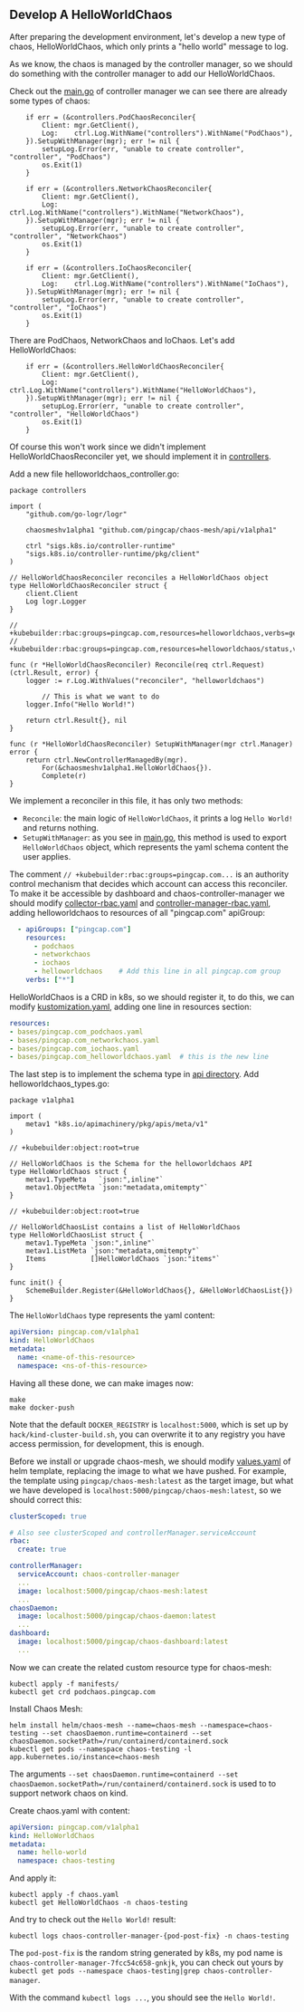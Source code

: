 ## Develop A HelloWorldChaos
After preparing the development environment, let's develop a new type of chaos, HelloWorldChaos, which only prints a "hello world" message to log.

As we know, the chaos is managed by the controller manager, so we should do something with the controller manager to add our HelloWorldChaos. 

Check out the [main.go](https://github.com/pingcap/chaos-mesh/blob/master/cmd/controller-manager/main.go#L104) of controller manager we can see there are already some types of chaos:
```golang
	if err = (&controllers.PodChaosReconciler{
		Client: mgr.GetClient(),
		Log:    ctrl.Log.WithName("controllers").WithName("PodChaos"),
	}).SetupWithManager(mgr); err != nil {
		setupLog.Error(err, "unable to create controller", "controller", "PodChaos")
		os.Exit(1)
	}

	if err = (&controllers.NetworkChaosReconciler{
		Client: mgr.GetClient(),
		Log:    ctrl.Log.WithName("controllers").WithName("NetworkChaos"),
	}).SetupWithManager(mgr); err != nil {
		setupLog.Error(err, "unable to create controller", "controller", "NetworkChaos")
		os.Exit(1)
	}

	if err = (&controllers.IoChaosReconciler{
		Client: mgr.GetClient(),
		Log:    ctrl.Log.WithName("controllers").WithName("IoChaos"),
	}).SetupWithManager(mgr); err != nil {
		setupLog.Error(err, "unable to create controller", "controller", "IoChaos")
		os.Exit(1)
	}
```
There are PodChaos, NetworkChaos and IoChaos. Let's add HelloWorldChaos:
```golang
	if err = (&controllers.HelloWorldChaosReconciler{
		Client: mgr.GetClient(),
		Log:    ctrl.Log.WithName("controllers").WithName("HelloWorldChaos"),
	}).SetupWithManager(mgr); err != nil {
		setupLog.Error(err, "unable to create controller", "controller", "HelloWorldChaos")
		os.Exit(1)
	}
```
Of course this won't work since we didn't implement HelloWorldChaosReconciler yet, we should implement it in [controllers](https://github.com/pingcap/chaos-mesh/tree/master/controllers).

Add a new file helloworldchaos_controller.go:
```golang
package controllers

import (
	"github.com/go-logr/logr"

	chaosmeshv1alpha1 "github.com/pingcap/chaos-mesh/api/v1alpha1"

	ctrl "sigs.k8s.io/controller-runtime"
	"sigs.k8s.io/controller-runtime/pkg/client"
)

// HelloWorldChaosReconciler reconciles a HelloWorldChaos object
type HelloWorldChaosReconciler struct {
	client.Client
	Log logr.Logger
}

// +kubebuilder:rbac:groups=pingcap.com,resources=helloworldchaos,verbs=get;list;watch;create;update;patch;delete
// +kubebuilder:rbac:groups=pingcap.com,resources=helloworldchaos/status,verbs=get;update;patch

func (r *HelloWorldChaosReconciler) Reconcile(req ctrl.Request) (ctrl.Result, error) {
	logger := r.Log.WithValues("reconciler", "helloworldchaos")

        // This is what we want to do
	logger.Info("Hello World!")

	return ctrl.Result{}, nil
}

func (r *HelloWorldChaosReconciler) SetupWithManager(mgr ctrl.Manager) error {
	return ctrl.NewControllerManagedBy(mgr).
		For(&chaosmeshv1alpha1.HelloWorldChaos{}).
		Complete(r)
}
```
We implement a reconciler in this file, it has only two methods:
- `Reconcile`: the main logic of `HelloWorldChaos`, it prints a log `Hello World!` and returns nothing.
- `SetupWithManager`: as you see in [main.go](https://github.com/pingcap/chaos-mesh/blob/master/cmd/controller-manager/main.go#L104), this method is used to export `HelloWorldChaos` object, which represents the yaml schema content the user applies.

The comment `// +kubebuilder:rbac:groups=pingcap.com...` is an authority control mechanism that decides which account can access this reconciler. To make it be accessible by dashboard and chaos-controller-manager we should modify [collector-rbac.yaml](https://github.com/pingcap/chaos-mesh/blob/master/helm/chaos-mesh/templates/collector-rbac.yaml) and [controller-manager-rbac.yaml](https://github.com/pingcap/chaos-mesh/blob/master/helm/chaos-mesh/templates/controller-manager-rbac.yaml), adding helloworldchaos to resources of all "pingcap.com" apiGroup:
```yaml
  - apiGroups: ["pingcap.com"]
    resources:
      - podchaos
      - networkchaos
      - iochaos
      - helloworldchaos    # Add this line in all pingcap.com group
    verbs: ["*"]
```
HelloWorldChaos is a CRD in k8s, so we should register it, to do this, we can modify [kustomization.yaml](https://github.com/pingcap/chaos-mesh/blob/master/config/crd/kustomization.yaml), adding one line in resources section:
```yaml
resources:
- bases/pingcap.com_podchaos.yaml
- bases/pingcap.com_networkchaos.yaml
- bases/pingcap.com_iochaos.yaml
- bases/pingcap.com_helloworldchaos.yaml  # this is the new line
```

The last step is to implement the schema type in [api directory](https://github.com/pingcap/chaos-mesh/tree/master/api/v1alpha1). Add helloworldchaos_types.go:
```golang
package v1alpha1

import (
	metav1 "k8s.io/apimachinery/pkg/apis/meta/v1"
)

// +kubebuilder:object:root=true

// HelloWorldChaos is the Schema for the helloworldchaos API
type HelloWorldChaos struct {
	metav1.TypeMeta   `json:",inline"`
	metav1.ObjectMeta `json:"metadata,omitempty"`
}

// +kubebuilder:object:root=true

// HelloWorldChaosList contains a list of HelloWorldChaos
type HelloWorldChaosList struct {
	metav1.TypeMeta `json:",inline"`
	metav1.ListMeta `json:"metadata,omitempty"`
	Items           []HelloWorldChaos `json:"items"`
}

func init() {
	SchemeBuilder.Register(&HelloWorldChaos{}, &HelloWorldChaosList{})
}
```
The `HelloWorldChaos` type represents the yaml content:
```yaml
apiVersion: pingcap.com/v1alpha1
kind: HelloWorldChaos
metadata:
  name: <name-of-this-resource>
  namespace: <ns-of-this-resource>
```

Having all these done, we can make images now:
```
make
make docker-push
```
Note that the default `DOCKER_REGISTRY` is `localhost:5000`, which is set up by `hack/kind-cluster-build.sh`, you can overwrite it to any registry you have access permission, for development, this is enough.

Before we install or upgrade chaos-mesh, we should modify [values.yaml](https://github.com/pingcap/chaos-mesh/blob/master/helm/chaos-mesh/values.yaml) of helm template, replacing the image to what we have pushed. For example, the template using `pingcap/chaos-mesh:latest` as the target image, but what we have developed is `localhost:5000/pingcap/chaos-mesh:latest`, so we should correct this:
```yaml
clusterScoped: true

# Also see clusterScoped and controllerManager.serviceAccount
rbac:
  create: true

controllerManager:
  serviceAccount: chaos-controller-manager
  ...
  image: localhost:5000/pingcap/chaos-mesh:latest
  ...
chaosDaemon:
  image: localhost:5000/pingcap/chaos-daemon:latest
  ...
dashboard:
  image: localhost:5000/pingcap/chaos-dashboard:latest
  ...
```
Now we can create the related custom resource type for chaos-mesh:
```
kubectl apply -f manifests/
kubectl get crd podchaos.pingcap.com
```
Install Chaos Mesh:
```
helm install helm/chaos-mesh --name=chaos-mesh --namespace=chaos-testing --set chaosDaemon.runtime=containerd --set chaosDaemon.socketPath=/run/containerd/containerd.sock
kubectl get pods --namespace chaos-testing -l app.kubernetes.io/instance=chaos-mesh
```
The arguments `--set chaosDaemon.runtime=containerd --set chaosDaemon.socketPath=/run/containerd/containerd.sock` is used to to support network chaos on kind.

Create chaos.yaml with content:
```yaml
apiVersion: pingcap.com/v1alpha1
kind: HelloWorldChaos
metadata:
  name: hello-world
  namespace: chaos-testing
```
And apply it:
```
kubectl apply -f chaos.yaml
kubectl get HelloWorldChaos -n chaos-testing
```
And try to check out the `Hello World!` result:
```
kubectl logs chaos-controller-manager-{pod-post-fix} -n chaos-testing
```
The `pod-post-fix` is the random string generated by k8s, my pod name is `chaos-controller-manager-7fcc54c658-gnkjk`, you can check out yours by `kubectl get pods --namespace chaos-testing|grep chaos-controller-manager`.

With the command `kubectl logs ...`, you should see the `Hello World!`.
